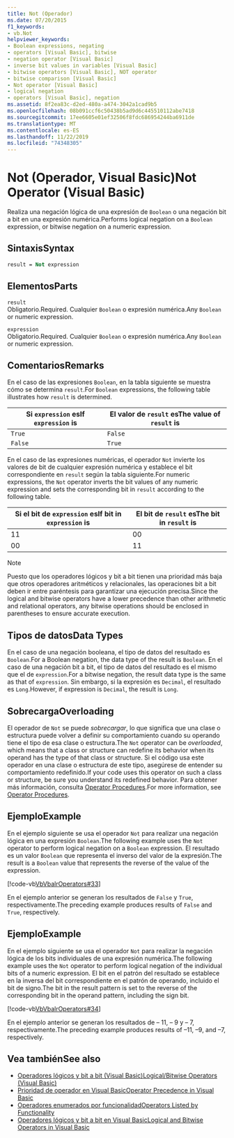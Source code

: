 ```yaml
---
title: Not (Operador)
ms.date: 07/20/2015
f1_keywords:
- vb.Not
helpviewer_keywords:
- Boolean expressions, negating
- operators [Visual Basic], bitwise
- negation operator [Visual Basic]
- inverse bit values in variables [Visual Basic]
- bitwise operators [Visual Basic], NOT operator
- bitwise comparison [Visual Basic]
- Not operator [Visual Basic]
- logical negation
- operators [Visual Basic], negation
ms.assetid: 8f2ea83c-d2ed-480a-a474-3042a1cad9b5
ms.openlocfilehash: 08b091ccf6c50438b5ad9d6c445510112abe7418
ms.sourcegitcommit: 17ee6605e01ef32506f8fdc686954244ba6911de
ms.translationtype: MT
ms.contentlocale: es-ES
ms.lasthandoff: 11/22/2019
ms.locfileid: "74348305"
---
```

# <a name="not-operator-visual-basic"></a><span data-ttu-id="964e1-102">Not (Operador, Visual Basic)</span><span class="sxs-lookup"><span data-stu-id="964e1-102">Not Operator (Visual Basic)</span></span>
<span data-ttu-id="964e1-103">Realiza una negación lógica de una expresión de `Boolean` o una negación bit a bit en una expresión numérica.</span><span class="sxs-lookup"><span data-stu-id="964e1-103">Performs logical negation on a `Boolean` expression, or bitwise negation on a numeric expression.</span></span>  
  
## <a name="syntax"></a><span data-ttu-id="964e1-104">Sintaxis</span><span class="sxs-lookup"><span data-stu-id="964e1-104">Syntax</span></span>  
  
```vb  
result = Not expression  
```  
  
## <a name="parts"></a><span data-ttu-id="964e1-105">Elementos</span><span class="sxs-lookup"><span data-stu-id="964e1-105">Parts</span></span>  
 `result`  
 <span data-ttu-id="964e1-106">Obligatorio.</span><span class="sxs-lookup"><span data-stu-id="964e1-106">Required.</span></span> <span data-ttu-id="964e1-107">Cualquier `Boolean` o expresión numérica.</span><span class="sxs-lookup"><span data-stu-id="964e1-107">Any `Boolean` or numeric expression.</span></span>  
  
 `expression`  
 <span data-ttu-id="964e1-108">Obligatorio.</span><span class="sxs-lookup"><span data-stu-id="964e1-108">Required.</span></span> <span data-ttu-id="964e1-109">Cualquier `Boolean` o expresión numérica.</span><span class="sxs-lookup"><span data-stu-id="964e1-109">Any `Boolean` or numeric expression.</span></span>  
  
## <a name="remarks"></a><span data-ttu-id="964e1-110">Comentarios</span><span class="sxs-lookup"><span data-stu-id="964e1-110">Remarks</span></span>  
 <span data-ttu-id="964e1-111">En el caso de las expresiones `Boolean`, en la tabla siguiente se muestra cómo se determina `result`.</span><span class="sxs-lookup"><span data-stu-id="964e1-111">For `Boolean` expressions, the following table illustrates how `result` is determined.</span></span>  
  
|<span data-ttu-id="964e1-112">Si `expression` es</span><span class="sxs-lookup"><span data-stu-id="964e1-112">If `expression` is</span></span>|<span data-ttu-id="964e1-113">El valor de `result` es</span><span class="sxs-lookup"><span data-stu-id="964e1-113">The value of `result` is</span></span>|  
|------------------------|------------------------------|  
|`True`|`False`|  
|`False`|`True`|  
  
 <span data-ttu-id="964e1-114">En el caso de las expresiones numéricas, el operador `Not` invierte los valores de bit de cualquier expresión numérica y establece el bit correspondiente en `result` según la tabla siguiente.</span><span class="sxs-lookup"><span data-stu-id="964e1-114">For numeric expressions, the `Not` operator inverts the bit values of any numeric expression and sets the corresponding bit in `result` according to the following table.</span></span>  
  
|<span data-ttu-id="964e1-115">Si el bit de `expression` es</span><span class="sxs-lookup"><span data-stu-id="964e1-115">If bit in `expression` is</span></span>|<span data-ttu-id="964e1-116">El bit de `result` es</span><span class="sxs-lookup"><span data-stu-id="964e1-116">The bit in `result` is</span></span>|  
|-------------------------------|----------------------------|  
|<span data-ttu-id="964e1-117">1</span><span class="sxs-lookup"><span data-stu-id="964e1-117">1</span></span>|<span data-ttu-id="964e1-118">0</span><span class="sxs-lookup"><span data-stu-id="964e1-118">0</span></span>|  
|<span data-ttu-id="964e1-119">0</span><span class="sxs-lookup"><span data-stu-id="964e1-119">0</span></span>|<span data-ttu-id="964e1-120">1</span><span class="sxs-lookup"><span data-stu-id="964e1-120">1</span></span>|  
  
> [!NOTE]
> <span data-ttu-id="964e1-121">Puesto que los operadores lógicos y bit a bit tienen una prioridad más baja que otros operadores aritméticos y relacionales, las operaciones bit a bit deben ir entre paréntesis para garantizar una ejecución precisa.</span><span class="sxs-lookup"><span data-stu-id="964e1-121">Since the logical and bitwise operators have a lower precedence than other arithmetic and relational operators, any bitwise operations should be enclosed in parentheses to ensure accurate execution.</span></span>  
  
## <a name="data-types"></a><span data-ttu-id="964e1-122">Tipos de datos</span><span class="sxs-lookup"><span data-stu-id="964e1-122">Data Types</span></span>  
 <span data-ttu-id="964e1-123">En el caso de una negación booleana, el tipo de datos del resultado es `Boolean`.</span><span class="sxs-lookup"><span data-stu-id="964e1-123">For a Boolean negation, the data type of the result is `Boolean`.</span></span> <span data-ttu-id="964e1-124">En el caso de una negación bit a bit, el tipo de datos del resultado es el mismo que el de `expression`.</span><span class="sxs-lookup"><span data-stu-id="964e1-124">For a bitwise negation, the result data type is the same as that of `expression`.</span></span> <span data-ttu-id="964e1-125">Sin embargo, si la expresión es `Decimal`, el resultado es `Long`.</span><span class="sxs-lookup"><span data-stu-id="964e1-125">However, if expression is `Decimal`, the result is `Long`.</span></span>  
  
## <a name="overloading"></a><span data-ttu-id="964e1-126">Sobrecarga</span><span class="sxs-lookup"><span data-stu-id="964e1-126">Overloading</span></span>  
 <span data-ttu-id="964e1-127">El operador de `Not` se puede *sobrecargar*, lo que significa que una clase o estructura puede volver a definir su comportamiento cuando su operando tiene el tipo de esa clase o estructura.</span><span class="sxs-lookup"><span data-stu-id="964e1-127">The `Not` operator can be *overloaded*, which means that a class or structure can redefine its behavior when its operand has the type of that class or structure.</span></span> <span data-ttu-id="964e1-128">Si el código usa este operador en una clase o estructura de este tipo, asegúrese de entender su comportamiento redefinido.</span><span class="sxs-lookup"><span data-stu-id="964e1-128">If your code uses this operator on such a class or structure, be sure you understand its redefined behavior.</span></span> <span data-ttu-id="964e1-129">Para obtener más información, consulta [Operator Procedures](../../../visual-basic/programming-guide/language-features/procedures/operator-procedures.md).</span><span class="sxs-lookup"><span data-stu-id="964e1-129">For more information, see [Operator Procedures](../../../visual-basic/programming-guide/language-features/procedures/operator-procedures.md).</span></span>  
  
## <a name="example"></a><span data-ttu-id="964e1-130">Ejemplo</span><span class="sxs-lookup"><span data-stu-id="964e1-130">Example</span></span>  
 <span data-ttu-id="964e1-131">En el ejemplo siguiente se usa el operador `Not` para realizar una negación lógica en una expresión `Boolean`.</span><span class="sxs-lookup"><span data-stu-id="964e1-131">The following example uses the `Not` operator to perform logical negation on a `Boolean` expression.</span></span> <span data-ttu-id="964e1-132">El resultado es un valor `Boolean` que representa el inverso del valor de la expresión.</span><span class="sxs-lookup"><span data-stu-id="964e1-132">The result is a `Boolean` value that represents the reverse of the value of the expression.</span></span>  
  
 [!code-vb[VbVbalrOperators#33](~/samples/snippets/visualbasic/VS_Snippets_VBCSharp/VbVbalrOperators/VB/Class1.vb#33)]  
  
 <span data-ttu-id="964e1-133">En el ejemplo anterior se generan los resultados de `False` y `True`, respectivamente.</span><span class="sxs-lookup"><span data-stu-id="964e1-133">The preceding example produces results of `False` and `True`, respectively.</span></span>  
  
## <a name="example"></a><span data-ttu-id="964e1-134">Ejemplo</span><span class="sxs-lookup"><span data-stu-id="964e1-134">Example</span></span>  
 <span data-ttu-id="964e1-135">En el ejemplo siguiente se usa el operador `Not` para realizar la negación lógica de los bits individuales de una expresión numérica.</span><span class="sxs-lookup"><span data-stu-id="964e1-135">The following example uses the `Not` operator to perform logical negation of the individual bits of a numeric expression.</span></span> <span data-ttu-id="964e1-136">El bit en el patrón del resultado se establece en la inversa del bit correspondiente en el patrón de operando, incluido el bit de signo.</span><span class="sxs-lookup"><span data-stu-id="964e1-136">The bit in the result pattern is set to the reverse of the corresponding bit in the operand pattern, including the sign bit.</span></span>  
  
 [!code-vb[VbVbalrOperators#34](~/samples/snippets/visualbasic/VS_Snippets_VBCSharp/VbVbalrOperators/VB/Class1.vb#34)]  
  
 <span data-ttu-id="964e1-137">En el ejemplo anterior se generan los resultados de – 11, – 9 y – 7, respectivamente.</span><span class="sxs-lookup"><span data-stu-id="964e1-137">The preceding example produces results of –11, –9, and –7, respectively.</span></span>  
  
## <a name="see-also"></a><span data-ttu-id="964e1-138">Vea también</span><span class="sxs-lookup"><span data-stu-id="964e1-138">See also</span></span>

- [<span data-ttu-id="964e1-139">Operadores lógicos y bit a bit (Visual Basic)</span><span class="sxs-lookup"><span data-stu-id="964e1-139">Logical/Bitwise Operators (Visual Basic)</span></span>](../../../visual-basic/language-reference/operators/logical-bitwise-operators.md)
- [<span data-ttu-id="964e1-140">Prioridad de operador en Visual Basic</span><span class="sxs-lookup"><span data-stu-id="964e1-140">Operator Precedence in Visual Basic</span></span>](../../../visual-basic/language-reference/operators/operator-precedence.md)
- [<span data-ttu-id="964e1-141">Operadores enumerados por funcionalidad</span><span class="sxs-lookup"><span data-stu-id="964e1-141">Operators Listed by Functionality</span></span>](../../../visual-basic/language-reference/operators/operators-listed-by-functionality.md)
- [<span data-ttu-id="964e1-142">Operadores lógicos y bit a bit en Visual Basic</span><span class="sxs-lookup"><span data-stu-id="964e1-142">Logical and Bitwise Operators in Visual Basic</span></span>](../../../visual-basic/programming-guide/language-features/operators-and-expressions/logical-and-bitwise-operators.md)
